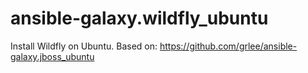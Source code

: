 ansible-galaxy.wildfly_ubuntu
===========================

Install Wildfly on Ubuntu.
Based on: https://github.com/grlee/ansible-galaxy.jboss_ubuntu
